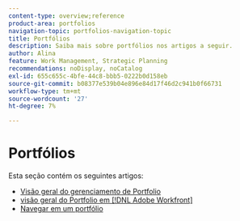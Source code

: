 ```yaml
---
content-type: overview;reference
product-area: portfolios
navigation-topic: portfolios-navigation-topic
title: Portfólios
description: Saiba mais sobre portfólios nos artigos a seguir.
author: Alina
feature: Work Management, Strategic Planning
recommendations: noDisplay, noCatalog
exl-id: 655c655c-4bfe-44c8-bbb5-0222b0d158eb
source-git-commit: b08377e539b04e896e84d17f46d2c941b0f66731
workflow-type: tm+mt
source-wordcount: '27'
ht-degree: 7%

---
```


# Portfólios

Esta seção contém os seguintes artigos:

* [Visão geral do gerenciamento de Portfolio](../../../manage-work/portfolios/portfolios-overview/portfolio-managament-overview.md)
* [visão geral do Portfolio em [!DNL Adobe Workfront]](../../../manage-work/portfolios/portfolios-overview/portfolio-overview.md)
* [Navegar em um portfólio](../../../manage-work/portfolios/portfolios-overview/navigate-within-portfolio.md)


